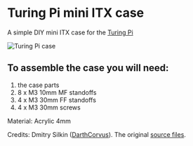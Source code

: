 # Turing Pi mini ITX case
A simple DIY mini ITX case for the [Turing Pi](https://turingpi.com)

![Turing Pi case](https://github.com/turing-machines/mini-itx-case/blob/master/img/turingpi_case2.jpg)

## To assemble the case you will need:
1. the case parts
2. 8 x M3 10mm MF standoffs 
3. 4 x M3 30mm FF standoffs
4. 4 x M3 30mm screws

Material: Acrylic 4mm

Credits: Dmitry Silkin ([DarthCorvus](https://www.thingiverse.com/darthcorvus/designs)). The original [source files](https://www.thingiverse.com/thing:1846768).






